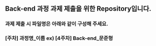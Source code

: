 ## Back-end 과정 과제 제출을 위한 Repository입니다.

### 과제 제출 시 파일명은 아래와 같이 구성해 주세요.
### [주차] 과정명_이름  ex) [4주차] Back-end_문준형
